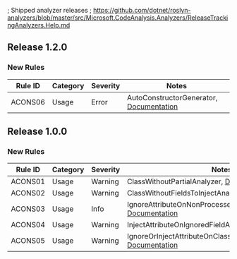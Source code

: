 ﻿; Shipped analyzer releases
; https://github.com/dotnet/roslyn-analyzers/blob/master/src/Microsoft.CodeAnalysis.Analyzers/ReleaseTrackingAnalyzers.Help.md

## Release 1.2.0

### New Rules

Rule ID | Category | Severity | Notes
--------|----------|----------|-------
ACONS06 | Usage | Error | AutoConstructorGenerator, [Documentation](https://github.com/k94ll13nn3/AutoConstructor#ACONS06)

## Release 1.0.0

### New Rules

Rule ID | Category | Severity | Notes
--------|----------|----------|-------
ACONS01 | Usage | Warning | ClassWithoutPartialAnalyzer, [Documentation](https://github.com/k94ll13nn3/AutoConstructor#ACONS01)
ACONS02 | Usage | Warning | ClassWithoutFieldsToInjectAnalyzer, [Documentation](https://github.com/k94ll13nn3/AutoConstructor#ACONS02)
ACONS03 | Usage | Info | IgnoreAttributeOnNonProcessedFieldAnalyzer, [Documentation](https://github.com/k94ll13nn3/AutoConstructor#ACONS03)
ACONS04 | Usage | Warning | InjectAttributeOnIgnoredFieldAnalyzer, [Documentation](https://github.com/k94ll13nn3/AutoConstructor#ACONS04)
ACONS05 | Usage | Warning | IgnoreOrInjectAttributeOnClassWithoutAttributeAnalyzer, [Documentation](https://github.com/k94ll13nn3/AutoConstructor#ACONS05)

